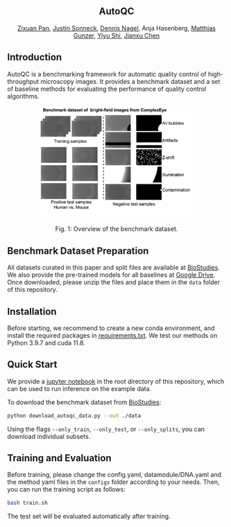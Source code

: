 <div align="center">
<h2>AutoQC</h2>

[Zixuan Pan](https://scholar.google.com/citations?user=3VuW2gcAAAAJ&hl=en), [Justin Sonneck](https://scholar.google.com/citations?user=ReDjyuAAAAAJ&hl=en&oi=ao), [Dennis Nagel](https://scholar.google.com/citations?user=bW4feA4AAAAJ&hl=en&oi=ao), Anja Hasenberg, [Matthias Gunzer](https://scholar.google.com/citations?user=1uh0hw4AAAAJ&hl=en&oi=ao), [Yiyu Shi](https://scholar.google.com/citations?hl=en&user=LrjbEkIAAAAJ&view_op=list_works), [Jianxu Chen](https://scholar.google.com/citations?hl=en&user=HdolpOgAAAAJ)

</div>

## Introduction
AutoQC is a benchmarking framework for automatic quality control of high-throughput microscopy images.
It provides a benchmark dataset and a set of baseline methods for evaluating the performance of quality control algorithms.

<p align="center">
  <img src="figs/dataset.png" alt="Overview of the toolbox" width="70%" height="70%">
</p>
<p align="center">Fig. 1: Overview of the benchmark dataset.</p>

## Benchmark Dataset Preparation
All datasets curated in this paper and split files are available at [BioStudies]( https://doi.org/10.6019/S-BIAD2133).
We also provide the pre-trained models for all baselines at [Google Drive](https://drive.google.com/drive/folders/1d8Fa2PZ3z7egrrjQfFMa5ohG7ThlAXIb?usp=share_link).
Once downloaded, please unzip the files and place them in the `data` folder of this repository.

## Installation
Before starting, we recommend to create a new conda environment, and install the required packages in [requirements.txt](requirements.txt). We test our
methods on Python 3.9.7 and cuda 11.8.

## Quick Start
We provide a [jupyter notebook](example.ipynb) in the root directory of this repository, which can be used to run inference on the example data.

To download the benchmark dataset from [BioStudies](https://doi.org/10.6019/S-BIAD2133):

```bash
python download_autoqc_data.py --out ./data
```

Using the flags `--only_train`, `--only_test`, or `--only_splits`, you can download individual subsets.

## Training and Evaluation
Before training, please change the config.yaml, datamodule/DNA.yaml and the method yaml files in the `configs` folder according to your needs.
Then, you can run the training script as follows:
```bash
bash train.sh
```
The test set will be evaluated automatically after training.

